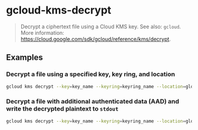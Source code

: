 # gcloud-kms-decrypt

> Decrypt a ciphertext file using a Cloud KMS key. See also: `gcloud`. More information: <https://cloud.google.com/sdk/gcloud/reference/kms/decrypt>.

## Examples

### Decrypt a file using a specified key, key ring, and location

```bash
gcloud kms decrypt --key=key_name --keyring=keyring_name --location=global --ciphertext-file=path/to/ciphertext --plaintext-file=path/to/plaintext
```

### Decrypt a file with additional authenticated data (AAD) and write the decrypted plaintext to `stdout`

```bash
gcloud kms decrypt --key=key_name --keyring=keyring_name --location=global --additional-authenticated-data-file=path/to/file.aad --ciphertext-file=path/to/ciphertext --plaintext-file=-
```
